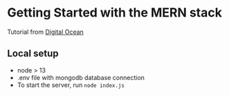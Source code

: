 # Getting Started with the MERN stack  
Tutorial from [Digital Ocean](https://www.digitalocean.com/community/tutorials/getting-started-with-the-mern-stack)

## Local setup  
* node > 13
* .env file with mongodb database connection
* To start the server, run `node index.js`
